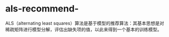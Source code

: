 # als-recommend-
ALS（alternating least squares）算法是基于模型的推荐算法：其基本思想是对稀疏矩阵进行模型分解，评估出缺失项的值，以此来得到一个基本的训练模型。
